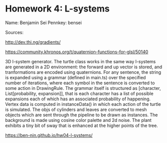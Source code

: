 # Homework 4: L-systems

Name: Benjamin Sei
Pennkey: bensei

Sources:

http://dev.thi.ng/gradients/

https://community.khronos.org/t/quaternion-functions-for-glsl/50140

3D l-system generator. The turtle class works in the same way l-systems
are generated in a 2D environment: the forward and up vector is stored, and tranformations are encoded using quaternions. For any sentence, the string
is expanded using a grammar (defined in main.ts) over the specified number of iterations, where each symbol in the sentence is converted to some action in DrawingRule. The grammar itself is structured as [character, List[probability, expansion]], that is each character has a list of possible expansions each of which has an associated probability of happening. Vertex data is computed in instanceData() in which each action of the turtle is simulated. The objs of cylinders and leaves are converted to mesh objects which are sent through the pipeline to be drawn as instances. The background is made using cosine color palette and 2d noise. The plant exhibits a tiny bit of sway that is enhanced at the higher points of the tree. 

https://ben-nin.github.io/hw04-l-systems/
